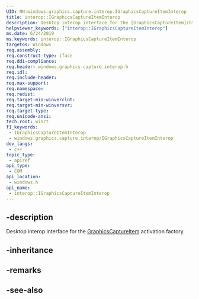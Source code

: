 ```yaml
---
UID: NN:windows.graphics.capture.interop.IGraphicsCaptureItemInterop
title: interop::IGraphicsCaptureItemInterop
description: Desktop interop interface for the [GraphicsCaptureItem](https://docs.microsoft.com/uwp/api/windows.graphics.capture.graphicscaptureitem) activation factory.
helpviewer_keywords: ["interop::IGraphicsCaptureItemInterop"]
ms.date: 6/24/2019
ms.keywords: interop::IGraphicsCaptureItemInterop
targetos: Windows
req.assembly: 
req.construct-type: iface
req.ddi-compliance: 
req.header: windows.graphics.capture.interop.h
req.idl: 
req.include-header: 
req.max-support: 
req.namespace: 
req.redist: 
req.target-min-winverclnt: 
req.target-min-winversvr: 
req.target-type: 
req.unicode-ansi: 
tech.root: winrt
f1_keywords:
 - IGraphicsCaptureItemInterop
 - windows.graphics.capture.interop/IGraphicsCaptureItemInterop
dev_langs:
 - c++
topic_type:
 - apiref
api_type:
 - COM
api_location:
 - windows.h
api_name:
 - interop::IGraphicsCaptureItemInterop
---
```


## -description

Desktop interop interface for the [GraphicsCaptureItem](https://docs.microsoft.com/uwp/api/windows.graphics.capture.graphicscaptureitem) activation factory.

## -inheritance

## -remarks

## -see-also

